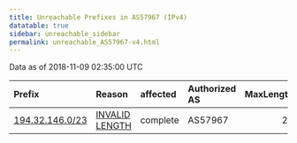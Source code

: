 ```yaml
---
title: Unreachable Prefixes in AS57967 (IPv4)
datatable: true
sidebar: unreachable_sidebar
permalink: unreachable_AS57967-v4.html
---
```


Data as of 2018-11-09 02:35:00 UTC


<div class="datatable-begin"></div>

| Prefix                                                   | Reason                                                                                                    | affected   | Authorized AS   |   MaxLength | Anchor                                         |   unreachable /24s |
|:---------------------------------------------------------|:----------------------------------------------------------------------------------------------------------|:-----------|:----------------|------------:|:-----------------------------------------------|-------------------:|
| [194.32.146.0/23](https://stat.ripe.net/194.32.146.0/23) | [INVALID LENGTH](https://rpki-validator.ripe.net/announcement-preview?asn=AS57967&prefix=194.32.146.0/23) | complete   | AS57967         |          22 | [RIPE](unreachable_RIPE_NCC_RPKI_Root-v4.html) |                  2 |

<div class="datatable-end"></div>
